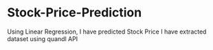 # Stock-Price-Prediction
Using Linear Regression, I have predicted Stock Price
I have extracted dataset using quandl API 
